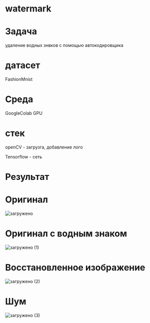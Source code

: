 # watermark

# Задача

удаление водных знвков с помощью автокодировщика

# датасет 

FashionMnist

# Среда

GoogleColab GPU

# стек

openCV - загрузга, добавление лого

Tensorflow - сеть

# Результат

# Оригинал
![загружено](https://github.com/user-attachments/assets/bce53471-7b96-4c46-9609-61a22fdf9fa5)

# Оригинал с водным знаком
![загружено (1)](https://github.com/user-attachments/assets/74faeeca-2dec-4162-a6e7-f5cc7e7ddb91)

# Восстановленное изображение
![загружено (2)](https://github.com/user-attachments/assets/5ed9c1b1-c8d4-41c6-b250-3adbaec8a2fb)

# Шум
![загружено (3)](https://github.com/user-attachments/assets/d418dcab-794c-4842-82d2-8598586b84f1)
